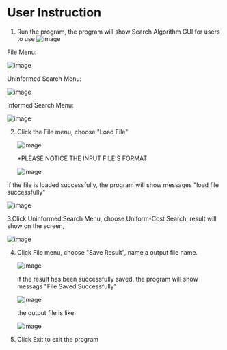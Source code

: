 # User Instruction

1. Run the program, the program will show Search Algorithm GUI for users to use
 ![image](https://github.com/zipxup/SearchAlgorithm/raw/master/images/gui.jpg)
  
  File Menu:
  
 ![image](https://github.com/zipxup/SearchAlgorithm/raw/master/images/filemenu.jpg)
  
  Uninformed Search Menu: 
  
 ![image](https://github.com/zipxup/SearchAlgorithm/raw/master/images/uninformed_menu.jpg)
  
  Informed Search Menu:  
  
 ![image](https://github.com/zipxup/SearchAlgorithm/raw/master/images/inform_menu.jpg)

2. Click the File menu, choose "Load File"

   ![image](https://github.com/zipxup/SearchAlgorithm/raw/master/images/choose_input_file.jpg)
   
   *PLEASE NOTICE THE INPUT FILE'S FORMAT
   
   ![image](https://github.com/zipxup/SearchAlgorithm/raw/master/images/input_format.JPG)
   
  if the file is loaded successfully, the program will show messages "load file successfully"
  
  ![image](https://github.com/zipxup/SearchAlgorithm/raw/master/images/successfully_load_file.JPG)

3.Click Uninformed Search Menu, choose Uniform-Cost Search,
   result will show on the screen,
   
   ![image](https://github.com/zipxup/SearchAlgorithm/raw/master/images/result_gui.JPG)
   
4. Click File menu, choose "Save Result", name a output file name.

   ![image](https://github.com/zipxup/SearchAlgorithm/raw/master/images/choose_outpu_file.jpg)
   
   if the result has been successfully saved, the program will show messags "File Saved Successfully"
   
   ![image](https://github.com/zipxup/SearchAlgorithm/raw/master/images/successfully_save_file.JPG)
   
   the output file is like:
   
   ![image](https://github.com/zipxup/SearchAlgorithm/raw/master/images/save_result.JPG)
   
   
5. Click Exit to exit the program
     
